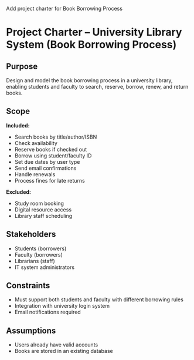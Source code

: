 Add project charter for Book Borrowing Process
# Project Charter – University Library System (Book Borrowing Process)

## Purpose
Design and model the book borrowing process in a university library, enabling students and faculty to search, reserve, borrow, renew, and return books.

## Scope
**Included:**
- Search books by title/author/ISBN
- Check availability
- Reserve books if checked out
- Borrow using student/faculty ID
- Set due dates by user type
- Send email confirmations
- Handle renewals
- Process fines for late returns

**Excluded:**
- Study room booking
- Digital resource access
- Library staff scheduling

## Stakeholders
- Students (borrowers)
- Faculty (borrowers)
- Librarians (staff)
- IT system administrators

## Constraints
- Must support both students and faculty with different borrowing rules
- Integration with university login system
- Email notifications required

## Assumptions
- Users already have valid accounts
- Books are stored in an existing database

